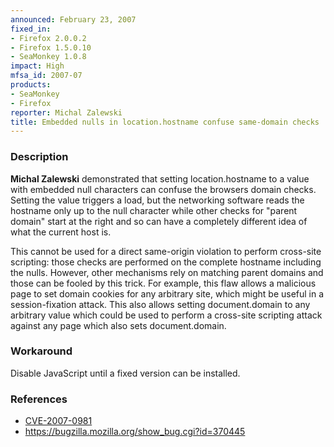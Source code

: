 ```yaml
---
announced: February 23, 2007
fixed_in:
- Firefox 2.0.0.2
- Firefox 1.5.0.10
- SeaMonkey 1.0.8
impact: High
mfsa_id: 2007-07
products:
- SeaMonkey
- Firefox
reporter: Michal Zalewski
title: Embedded nulls in location.hostname confuse same-domain checks
---
```


<h3>Description</h3>

<p><strong>Michal Zalewski</strong> demonstrated that setting location.hostname
to a value with embedded null characters can confuse the browsers domain
checks. Setting the value triggers a load, but the networking software reads
the hostname only up to the null character while other checks for "parent
domain" start at the right and so can have a completely different idea of what
the current host is.</p>

<p>This cannot be used for a direct same-origin violation to perform cross-site
scripting: those checks are performed on the complete hostname including
the nulls. However, other mechanisms rely on matching parent domains and those
can be fooled by this trick. For example, this flaw allows a malicious page
to set domain cookies for any arbitrary site, which might be useful in a
session-fixation attack. This also allows setting document.domain to any
arbitrary value which could be used to perform a cross-site scripting
attack against any page which also sets document.domain.</p>

<h3>Workaround</h3>

<p>Disable JavaScript until a fixed version can be installed.</p>

<h3>References</h3>

<ul>
<li><a class="ex-ref" href="http://nvd.nist.gov/nvd.cfm?cvename=CVE-2007-0981">CVE-2007-0981</a></li>
<li><a href="https://bugzilla.mozilla.org/show_bug.cgi?id=370445">
https://bugzilla.mozilla.org/show_bug.cgi?id=370445</a></li>
</ul>




